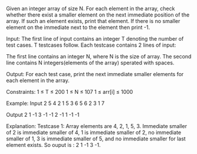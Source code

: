 Given an integer array of size N. For each element in the array, check whether there exist a smaller element on the next 
immediate position of the array. If such an element exists, print that element. If there is no smaller element on the 
immediate next to the element then print -1.

Input:
The first line of input contains an integer T denoting the number of test cases. T testcases follow. Each testcase contains 
2 lines of input:

The first line contains an integer N, where N is the size of array.
The second line contains N integers(elements of the array) sperated with spaces.

Output:
For each test case, print the next immediate smaller elements for each element in the array.

Constraints:
1 ≤ T ≤ 200
1 ≤ N ≤ 107
1 ≤ arr[i] ≤ 1000

Example:
Input 
2
5
4 2 1 5 3
6
5 6 2 3 1 7

Output
2 1 -1 3 -1
-1 2 -1 1 -1 -1

Explanation:
Testcase 1: Array elements are 4, 2, 1, 5, 3. Immediate smaller of 2 is immediate smaller of 4, 1 is immediate smaller of 2, 
no immediate smaller of 1, 3 is immediate smaller of 5, and no immediate smaller for last element exists. 
So ouput is : 2 1 -1 3 -1.

